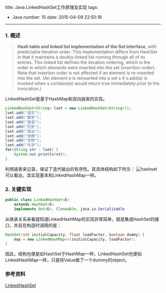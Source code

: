title: Java LinkedHashSet工作原理及实现
tags:
  - Java
number: 15
date: 2015-04-09 22:50:16
---

### 1. 概述

> **Hash table and linked list implementation of the Set interface**, with predictable iteration order. This implementation differs from HashSet in that it maintains a doubly-linked list running through all of its entries. This linked list defines the iteration ordering, which is the order in which elements were inserted into the set (insertion-order). Note that insertion order is not affected if an element is re-inserted into the set. (An element e is reinserted into a set s if s.add(e) is invoked when s.contains(e) would return true immediately prior to the invocation.)

LinkedHashSet是基于HashMap和双向链表的实现。

``` java
LinkedHashSet<String> lset = new LinkedHashSet<String>();
lset.add("语文");
lset.add("数学");
lset.add("英语");
lset.add("历史");
lset.add("政治");
lset.add("地理");
lset.add("生物");
lset.add("化学");
for(String str : lset) {
    System.out.println(str);
}
```

利用链表来记录，保证了迭代输出的有序性。其具体结构如下所示：
![hashset](https://cloud.githubusercontent.com/assets/1736354/7082382/14d44b8e-df86-11e4-8e50-1e925f430b6e.png)
可以看出，其实现基本和LinkedHashMap一样。
### 2. 关键实现

``` java
public class LinkedHashSet<E>
    extends HashSet<E>
    implements Set<E>, Cloneable, java.io.Serializable
```

从继承关系来看就知道LinkedHashMap的实现非常简单，就是集成HashSet的接口，并且在构造时调用的是：

``` java
HashSet(int initialCapacity, float loadFactor, boolean dummy) {
    map = new LinkedHashMap<>(initialCapacity, loadFactor);
}
```

因此，结构也便是如HashSet于HashMap一样，LinkedHashSet也便如LinkedHashMap一样，只是将Value做了一个dummy的object。
### 参考资料

[LinkedHashSet](http://docs.oracle.com/javase/7/docs/api/java/util/LinkedHashSet.html)
